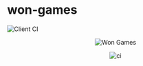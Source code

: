 # won-games

![Client CI](https://github.com/AdSoNaTuRaL/won-games/workflows/ci/badge.svg)



<div align="center">
  
  ![Won Games](https://user-images.githubusercontent.com/26275918/152402077-22e5cc23-f615-423b-9297-6d401bb3d585.png)
  

  ![ci](https://github.com/AdSoNaTuRaL/won-games/workflows/ci/badge.svg)
  
</div>